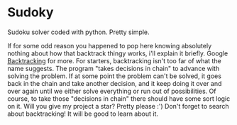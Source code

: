 # Sudoky
Sudoku solver coded with python. Pretty simple.

If for some odd reason you happened to pop here knowing absolutely nothing about how that backtrack thingy works, i'll explain it briefly. Google [Backtracking](https://www.youtube.com/watch?v=QDia3e12czc) for more.
For starters, backtracking isn't too far of what the name suggests. The program "takes decisions in chain" to advance with solving the problem. If at some point the problem can't be solved, it goes back in the chain and take another decision, and it keep doing it over and over again until we either solve everything or run out of possibilities.
Of course, to take those "decisions in chain" there should have some sort logic on it.
Will you give my project a star? Pretty please :')
Don't forget to search about backtracking! It will be good to learn about it.
